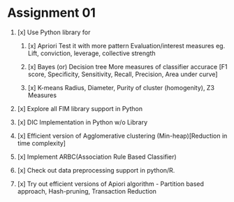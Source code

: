 # Assignment 01

1. [x] Use Python library for

   1. [x] Apriori
      Test it with more pattern Evaluation/interest measures eg. Lift, conviction, leverage, collective strength

   2. [x] Bayes (or) Decision tree
      More measures of classifier accurace [F1 score, Specificity, Sensitivity, Recall, Precision, Area under curve]

   3. [x] K-means
      Radius, Diameter, Purity of cluster (homogenity), Z3 Measures

2. [x] Explore all FIM library support in Python
3. [x] DIC Implementation in Python w/o Library
4. [x] Efficient version of Agglomerative clustering (Min-heap)[Reduction in time complexity]
5. [x] Implement ARBC(Association Rule Based Classifier)
6. [x] Check out data preprocessing support in python/R.
7. [x] Try out efficient versions of Apiori algorithm - Partition based approach, Hash-pruning, Transaction Reduction
